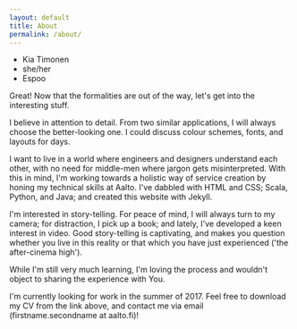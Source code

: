 ```yaml
---
layout: default
title: About
permalink: /about/
---
```


* Kia Timonen
* she/her
* Espoo

Great! Now that the formalities are out of the way, let's get into the interesting stuff.

I believe in attention to detail. From two similar applications, I will always choose the better-looking one. I could discuss colour schemes, fonts, and layouts for days.

I want to live in a world where engineers and designers understand each other, with no need for middle-men where jargon gets misinterpreted. With this in mind, I'm working towards a holistic way of service creation by honing my technical skills at Aalto.  I've dabbled with HTML and CSS; Scala, Python, and Java; and created this website with Jekyll. 

I'm interested in story-telling. For peace of mind, I will always turn to my camera; for distraction, I pick up a book; and lately, I've developed a keen interest in video. Good story-telling is captivating, and makes you question whether you live in this reality or that which you have just experienced ('the after-cinema high').

While I'm still very much learning, I'm loving the process and wouldn't object to sharing the experience with You.

I'm currently looking for work in the summer of 2017. Feel free to download my CV from the link above, and contact me via email (firstname.secondname at aalto.fi)!